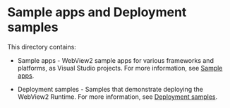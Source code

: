# Sample apps and Deployment samples

<!-- only enough info to differentiate this dir level vs the others; what is different about this dir compared to the sibling dirs? -->
This directory contains:

*  Sample apps - WebView2 sample apps for various frameworks and platforms, as Visual Studio projects.  For more information, see [Sample apps](https://learn.microsoft.com/microsoft-edge/webview2/code-samples-links).

*  Deployment samples - Samples that demonstrate deploying the WebView2 Runtime.  For more information, see [Deployment samples](https://learn.microsoft.com/microsoft-edge/webview2/samples/deployment-samples).
